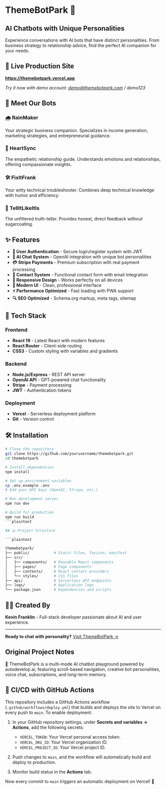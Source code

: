 # ThemeBotPark 🤖

## AI Chatbots with Unique Personalities

Experience conversations with AI bots that have distinct personalities. From business strategy to relationship advice, find the perfect AI companion for your needs.

## 🌟 Live Production Site

**<https://themebotpark.vercel.app>**

*Try it now with demo account: <demo@themebotpark.com> / demo123*

## 🤖 Meet Our Bots

### 🌧️ RainMaker

Your strategic business companion. Specializes in income generation, marketing strategies, and entrepreneurial guidance.

### 💓 HeartSync  

The empathetic relationship guide. Understands emotions and relationships, offering compassionate insights.

### 🛠️ FixItFrank

Your witty technical troubleshooter. Combines deep technical knowledge with humor and efficiency.

### 🧨 TellItLikeItIs

The unfiltered truth-teller. Provides honest, direct feedback without sugarcoating.

## ✨ Features

- **🔐 User Authentication** - Secure login/register system with JWT
- **💬 AI Chat System** - OpenAI integration with unique bot personalities  
- **💳 Stripe Payments** - Premium subscription with real payment processing
- **📧 Contact System** - Functional contact form with email integration
- **📱 Responsive Design** - Works perfectly on all devices
- **🎨 Modern UI** - Clean, professional interface
- **⚡ Performance Optimized** - Fast loading with PWA support
- **🔍 SEO Optimized** - Schema.org markup, meta tags, sitemap

## 🚀 Tech Stack

### Frontend

- **React 19** - Latest React with modern features
- **React Router** - Client-side routing
- **CSS3** - Custom styling with variables and gradients

### Backend  

- **Node.js/Express** - REST API server
- **OpenAI API** - GPT-powered chat functionality
- **Stripe** - Payment processing
- **JWT** - Authentication tokens

### Deployment

- **Vercel** - Serverless deployment platform
- **Git** - Version control

## 🛠️ Installation

```bash
# Clone the repository
git clone https://github.com/yourusername/themebotpark.git
cd themebotpark

# Install dependencies
npm install

# Set up environment variables
cp .env.example .env
# Add your API keys (OpenAI, Stripe, etc.)

# Run development server
npm run dev

# Build for production
npm run build
```plaintext

## 📊 Project Structure

```plaintext

themebotpark/
├── public/           # Static files, favicon, manifest
├── src/
│   ├── components/   # Reusable React components
│   ├── pages/        # Page components
│   ├── contexts/     # React context providers
│   └── styles/       # CSS files
├── api/              # Serverless API endpoints
├── logs/             # Application logs
└── package.json      # Dependencies and scripts

```

## 👨‍💻 Created By

**Kevin Franklin** - Full-stack developer passionate about AI and user experience.

---

**Ready to chat with personality?** [Visit ThemeBotPark →](https://themebotpark-b35brpylq-kevins-projects-5e23f80d.vercel.app)

## Original Project Notes

🚀 ThemeBotPark is a multi-mode AI chatbot playground powered by autodevelop.ai, featuring scroll-based navigation, creative bot personalities, voice chat, subscriptions, and long-term memory.

## 🔄 CI/CD with GitHub Actions

This repository includes a GitHub Actions workflow (`.github/workflows/deploy.yml`) that builds and deploys the site to Vercel on every push to `main`. To enable deployment:

1. In your GitHub repository settings, under **Secrets and variables → Actions**, add the following secrets:
   - `VERCEL_TOKEN`: Your Vercel personal access token.
   - `VERCEL_ORG_ID`: Your Vercel organization ID.
   - `VERCEL_PROJECT_ID`: Your Vercel project ID.

2. Push changes to `main`, and the workflow will automatically build and deploy to production.

3. Monitor build status in the **Actions** tab.

Now every commit to `main` triggers an automatic deployment on Vercel! 🎉
